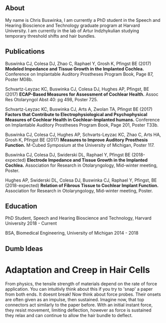 ## About
My name is Chris Buswinka, I am currently a PhD student in the Speech and Hearing Bioscience and Technology graduate program at Harvard University. I am currently in the lab of Artur Indzhykulian studying temporary threshold shifts and hair bundles.


## Publications

Buswinka CJ, Colesa DJ, Zhao C, Raphael Y, Grosh K, Pfingst BE (2017) **Modeled Impedance and Tissue Growth in the Implanted Cochlea.** Conference on Implantable Auditory Prostheses Program Book, Page 87, Poster M08b.

Schvartz-Leyzac KC, Buswinka CJ, Colesa DJ, Hughes AP, Pfingst, BE (2017) **ECAP-Based Measures for Assessment of Cochlear Health.** Assoc Res Otolaryngol Abst 40: pg 498, Poster 725.

Schvartz-Leyzac KC, Buswinka CJ, Arts A, Zwolan TA, Pfingst BE (2017) **Factors that Contribute to Electrophysiological and Psychophysical Measures of Cochlear Health in Cochlear-Implanted humans.** Conference on Implantable Auditory Prostheses Program Book, Page 201, Poster T33b.

Buswinka CJ, Colesa CJ, Hughes AP, Schvarts-Leyzac KC, Zhao C, Arts HA, Grosh K, Pfingst BE (2017) **Measures to Improve Auditory Prosthesis Function.** M-Cubed Symposium at the University of Michigan, Poster 117.

Buswinka CJ, Colesa DJ, Swiderski DL, Raphael Y, Pfingst BE (2018-expected) **Electrode Impedance and Tissue Growth in the Implanted Cochlea.** Association for Research in Otolaryngology, Mid-winter meeting, Poster.

Hughes AP, Swiderski DL, Colesa DJ, Buswinka CJ, Raphael Y, Pfingst, BE (2018-expected) **Relation of Fibrous Tissue to Cochlear Implant Function.** Association for Research in Otolaryngology, Mid-winter meeting, Poster.


## Education

PhD Student, Speech and Hearing Bioscience and Technology,
Harvard University 2018 - Current 

BSA, Biomedical Engineering,
University of Michigan 2014 - 2018

## Dumb Ideas

# Adaptation and Creep in Hair Cells
From physics, the tensile strength of materials depend on the rate of force application. You can intuitivly think about this if you try to 'snap' a paper from both ends. It doesnt break! Now think about force probes. Their onsets are often given as an impulse, then sustained. Imagine now, that top connectors act similarly to the paper before. With an initial instant force, they resist movement, limiting deflection, however as force is sustained they relax and can continue to allow the hair bundle to deflect. 
